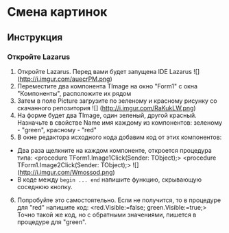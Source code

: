 #  Смена картинок
## Инструкция
### Откройте Lazarus
1. Откройте Lazarus. Перед вами будет запущена IDE Lazarus
![] (http://i.imgur.com/auecrPM.png)
2. Переместите два компонента TImage на окно "Form1" с окна "Компоненты", расположите их рядом
3. Затем в поле Picture загрузите по зеленому и красному рисунку со скачанного репозитория
![] (http://i.imgur.com/RaKukLW.png)
4. На форме будет два TImage, один зеленый, другой красный. Назначьте в свойстве Name имя каждому из компонентов: зеленому - "green", красному - "red"
5. В окне редактора исходного кода добавим код от этих компонентов:
* Два раза щелкните на каждом компоненте, откроется процедура типа:
<procedure TForm1.Image1Click(Sender: TObject);>
<procedure TForm1.Image2Click(Sender: TObject);>
![] (http://i.imgur.com/Wmossod.png)
* В коде между `begin ... end` напишите функцию, скрывающую соседнюю кнопку.
6. Попробуйте это самостоятельно. Если не получится, то в процедуре для "red" напишите код:
<red.Visible:=false;
  green.Visible:=true;>
Точно такой же код, но с обратными значениями, пишется в процедуре для "green".